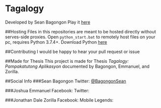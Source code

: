 # Tagalogy
Developed by Sean Bagongon
Play it [here](about:blank)

##Hosting
Files in this repositories are meant to be hosted directly without serves-side proxies. Open `python_start.bat` to remotely host files on your pc, requires Python 3.7.4+. Download Python [here](https://www.python.org/downloads/)

##Contributing
I would be happy to hear your pull request or issue

##Made for Thesis
This project is made for Thesis _Tagalogy: Pampakatutong Aplikasyon_ documented by Bagongon, Emmanuel, and Zorilla.

##Social Info
###Sean Bagongon
Twitter: [@BagongonSean](https://www.twitter.com/@BagongonSean)

###Joshua Emmanuel
Facebook:
Twitter:

###Jonathan Dale Zorilla
Facebook:
Mobile Legends:
